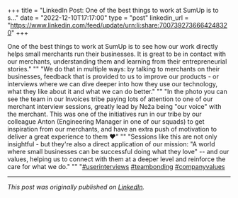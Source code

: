 +++
title = "LinkedIn Post: One of the best things to work at SumUp is to s..."
date = "2022-12-10T17:17:00"
type = "post"
linkedin_url = "https://www.linkedin.com/feed/update/urn:li:share:7007392736664248320"
+++

One of the best things to work at SumUp is to see how our work directly helps small merchants run their businesses. It is great to be in contact with our merchants, understanding them and learning from their entrepreneurial stories."
""
"We do that in multiple ways: by talking to merchants on their businesses, feedback that is provided to us to improve our products - or interviews where we can dive deeper into how they use our technology, what they like about it and what we can do better."
""
"In the photo you can see the team in our Invoices tribe paying lots of attention to one of our merchant interview sessions, greatly lead by Neža being "our voice" with the merchant. This was one of the initiatives run in our tribe by our colleague Anton (Engineering Manager in one of our squads) to get inspiration from our merchants, and have an extra push of motivation to deliver a great experience to them ♥️"
""
"Sessions like this are not only insightful - but they're also a direct application of our mission: "A world where small businesses can be successful doing what they love" -- and our values, helping us to connect with them at a deeper level and reinforce the care for what we do."
""
"[#userinterviews](https://www.linkedin.com/feed/hashtag/userinterviews) [#teambonding](https://www.linkedin.com/feed/hashtag/teambonding) [#companyvalues](https://www.linkedin.com/feed/hashtag/companyvalues)

---

*This post was originally published on [LinkedIn](https://www.linkedin.com/in/adrianmoreno/recent-activity/all/).*